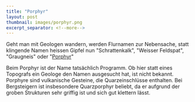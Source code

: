 ```yaml
---
title: "Porphyr"
layout: post
thumbnail: images/porphyr.png
excerpt_separator: <!--more-->
---
```


Geht man mit Geologen wandern, werden Flurnamen zur Nebensache, statt klingende Namen heissen Gipfel nun "Schrattenkalk", "Weisser Feldspat", "Graugneis" oder "[Porphyr](https://s.geo.admin.ch/w7v51637h0li)"

Beim Porphyr ist der Name tatsächlich Programm. Ob hier statt eines Topografs ein Geologe den Namen ausgesucht hat, ist nicht bekannt. Porphyre sind vulkanische Gesteine, die Quarzeinschlüsse enthalten. Bei Bergsteigern ist insbesondere Quarzporphyr beliebt, da er aufgrund der groben Strukturen sehr griffig ist und sich gut klettern lässt. 
<!--more-->
